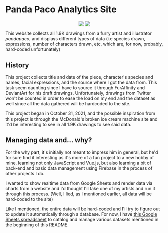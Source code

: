 # Panda Paco Analytics Site

<p align="center">
  <img src="https://img.shields.io/github/commit-activity/m/skepfusky/pandapaco-art-statistics?color=darkgreen&label=commits%2Fmonth&style=flat-square" align="center">
  <img src="https://img.shields.io/github/last-commit/skepfusky/pandapaco-art-statistics?style=flat-square" align="center">
</p>

This website collects all 1.9K drawings from a furry artist and illustrator
*pandapaco*, and displays different types of data (i.e species drawn, expressions,
number of characters drawn, etc, which are, for now, probably, hard-coded
unfortunately)

## History

This project collects title and date of the piece, character's species and names,
facial expressions, and the source where I got the data from. This task seem
daunting since I have to source it through FurAffinity and DeviantArt for his
draft drawings. Unfortunately, drawings from Twitter won't be counted in order to ease
the load on my end and the dataset as well since all the data gathered will be
hardcoded to the site.

This project began in October 31, 2021, and the possible inspiration from this
project is through the McDonald's broken ice cream machine site and it'd be
interesting to see in all 1.9K drawings to see said data.

## Managing data and... why?

For the why part, it's initially not meant to impress him in general, but he'd
for sure find it interesting as it's more of a fun project to a new hobby
of mine, learning not only JavaScript and Vue.js, but also learning a bit of
back-end and basic data management using Firebase in the process of other
projects I do.

I wanted to show realtime data from Google Sheets and render data via charts
from a website and I'd thought I'll take one of my artists and run it through
this process. (Well, I lied, as I mentioned earlier, all data will be hard-coded
to the site)

Like I mentioned, the entire data will be hard-coded and I'll try to figure out
to update it automatically through a database. For now, I have [this Google Sheets spreadsheet](https://docs.google.com/spreadsheets/d/1fpNL-qbfZ53H-6WdqEB2X9rwn9QmM1porJqKgBC7rPk/edit?usp=sharing)
 to catalog and manage various datasets mentioned in the beginning of this README.
